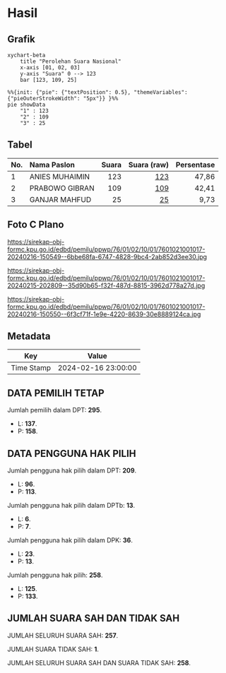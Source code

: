 # Hasil

## Grafik

```mermaid
xychart-beta
    title "Perolehan Suara Nasional"
    x-axis [01, 02, 03]
    y-axis "Suara" 0 --> 123
    bar [123, 109, 25]
```

```mermaid
%%{init: {"pie": {"textPosition": 0.5}, "themeVariables": {"pieOuterStrokeWidth": "5px"}} }%%
pie showData
    "1" : 123
    "2" : 109
    "3" : 25
```

## Tabel

| No. | Nama Paslon    | Suara | Suara (raw) | Persentase |
|:--- |:-------------- | -----:| -----------:| ----------:|
| 1   | ANIES MUHAIMIN | 123   | [123][p-1]  | 47,86      |
| 2   | PRABOWO GIBRAN | 109   | [109][p-2]  | 42,41      |
| 3   | GANJAR MAHFUD  | 25    | [25][p-3]   | 9,73       |


[p-1]: https://github.com/gigit-pemilu/pemilu-2024/blob/main/pilpres/hitung-suara/sub/76-sulawesi-barat/sub/01-pasangkayu/sub/02-pasangkayu/sub/1001-pasangkayu/sub/017-tps/sub/paslon-1.txt
[p-2]: https://github.com/gigit-pemilu/pemilu-2024/blob/main/pilpres/hitung-suara/sub/76-sulawesi-barat/sub/01-pasangkayu/sub/02-pasangkayu/sub/1001-pasangkayu/sub/017-tps/sub/paslon-2.txt
[p-3]: https://github.com/gigit-pemilu/pemilu-2024/blob/main/pilpres/hitung-suara/sub/76-sulawesi-barat/sub/01-pasangkayu/sub/02-pasangkayu/sub/1001-pasangkayu/sub/017-tps/sub/paslon-3.txt

## Foto C Plano

https://sirekap-obj-formc.kpu.go.id/edbd/pemilu/ppwp/76/01/02/10/01/7601021001017-20240216-150549--6bbe68fa-6747-4828-9bc4-2ab852d3ee30.jpg

https://sirekap-obj-formc.kpu.go.id/edbd/pemilu/ppwp/76/01/02/10/01/7601021001017-20240215-202809--35d90b65-f32f-487d-8815-3962d778a27d.jpg

https://sirekap-obj-formc.kpu.go.id/edbd/pemilu/ppwp/76/01/02/10/01/7601021001017-20240216-150550--6f3cf71f-1e9e-4220-8639-30e8889124ca.jpg


## Metadata

| Key        | Value               |
| ---------- | ------------------- |
| Time Stamp | 2024-02-16 23:00:00 |


## DATA PEMILIH TETAP

Jumlah pemilih dalam DPT: **295**.
 * L: **137**.
 * P: **158**.

## DATA PENGGUNA HAK PILIH

Jumlah pengguna hak pilih dalam DPT: **209**.
 * L: **96**.
 * P: **113**.

Jumlah pengguna hak pilih dalam DPTb: **13**.
 * L: **6**.
 * P: **7**.

Jumlah pengguna hak pilih dalam DPK: **36**.
 * L: **23**.
 * P: **13**.

Jumlah pengguna hak pilih: **258**.
 * L: **125**.
 * P: **133**.

## JUMLAH SUARA SAH DAN TIDAK SAH

JUMLAH SELURUH SUARA SAH: **257**.

JUMLAH SUARA TIDAK SAH: **1**.

JUMLAH SELURUH SUARA SAH DAN SUARA TIDAK SAH: **258**.


